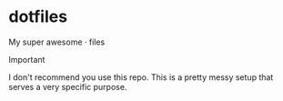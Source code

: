 # dotfiles

My super awesome · files

> [!IMPORTANT]
> I don't recommend you use this repo. This is a pretty messy setup that serves a very specific purpose.
